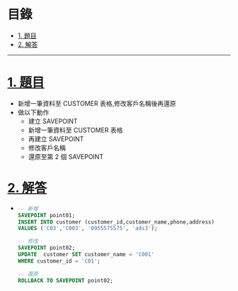 <h1 id="top">目錄</h1>

- [1. 題目](#s1)
- [2. 解答](#s2)

---

# <a id="s1" class="md-title" href="#top">1. 題目</a>

- 新增一筆資料至 CUSTOMER 表格,修改客戶名稱後再還原
- 做以下動作
  - 建立 SAVEPOINT
  - 新增一筆資料至 CUSTOMER 表格
  - 再建立 SAVEPOINT
  - 修改客戶名稱
  - 還原至第 2 個 SAVEPOINT

# <a id="s2" class="md-title" href="#top">2. 解答</a>

- ```sql
  -- 新增
  SAVEPOINT point01;
  INSERT INTO customer (customer_id,customer_name,phone,address)
  VALUES ('C03','C003', '0955575575', 'ads3');

  -- 修改
  SAVEPOINT point02;
  UPDATE  customer SET customer_name = 'C001'
  WHERE customer_id = 'C01';

  -- 還原
  ROLLBACK TO SAVEPOINT point02;
  ```
